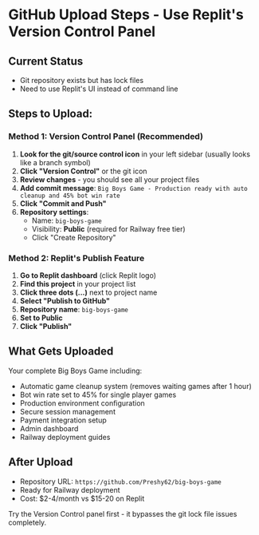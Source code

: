 # GitHub Upload Steps - Use Replit's Version Control Panel

## Current Status
- Git repository exists but has lock files
- Need to use Replit's UI instead of command line

## Steps to Upload:

### Method 1: Version Control Panel (Recommended)
1. **Look for the git/source control icon** in your left sidebar (usually looks like a branch symbol)
2. **Click "Version Control"** or the git icon
3. **Review changes** - you should see all your project files
4. **Add commit message**: `Big Boys Game - Production ready with auto cleanup and 45% bot win rate`
5. **Click "Commit and Push"**
6. **Repository settings**:
   - Name: `big-boys-game`
   - Visibility: **Public** (required for Railway free tier)
   - Click "Create Repository"

### Method 2: Replit's Publish Feature
1. **Go to Replit dashboard** (click Replit logo)
2. **Find this project** in your project list
3. **Click three dots (...)** next to project name
4. **Select "Publish to GitHub"**
5. **Repository name**: `big-boys-game`
6. **Set to Public**
7. **Click "Publish"**

## What Gets Uploaded
Your complete Big Boys Game including:
- Automatic game cleanup system (removes waiting games after 1 hour)
- Bot win rate set to 45% for single player games
- Production environment configuration
- Secure session management
- Payment integration setup
- Admin dashboard
- Railway deployment guides

## After Upload
- Repository URL: `https://github.com/Preshy62/big-boys-game`
- Ready for Railway deployment
- Cost: $2-4/month vs $15-20 on Replit

Try the Version Control panel first - it bypasses the git lock file issues completely.
